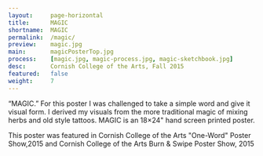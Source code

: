 ```yaml
---
layout:     page-horizontal
title:      MAGIC
shortname:  MAGIC
permalink:  /magic/
preview:    magic.jpg
main:       magicPosterTop.jpg
process:    [magic.jpg, magic-process.jpg, magic-sketchbook.jpg]
desc:       Cornish College of the Arts, Fall 2015
featured:   false
weight:     7
---
```


“MAGIC.” For this poster I was challenged to take a simple word and give it visual form. I derived my visuals from the more traditional magic of mixing herbs and old style tattoos. MAGIC is an 18×24" hand screen printed poster.

This poster was featured in Cornish College of the Arts "One-Word" Poster Show,2015 and Cornish College of the Arts Burn & Swipe Poster Show, 2015
